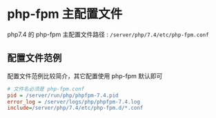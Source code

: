 # php-fpm 主配置文件

php7.4 的 php-fpm 主配置文件路径 : `/server/php/7.4/etc/php-fpm.conf`

## 配置文件范例

配置文件范例比较简介，其它配置使用 php-fpm 默认即可

```ini
# 文件名必须是 php-fpm.conf
pid = /server/run/php/phpfpm-7.4.pid
error_log = /server/logs/php/phpfpm-7.4.log
include=/server/php/7.4/etc/php-fpm.d/*.conf
```
